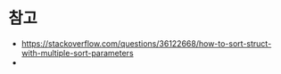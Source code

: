 
# 참고
- https://stackoverflow.com/questions/36122668/how-to-sort-struct-with-multiple-sort-parameters
- 
